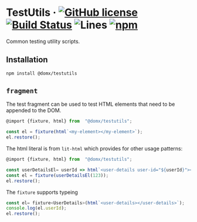 # TestUtils &middot; [![GitHub license](https://img.shields.io/badge/license-MIT-blue.svg)](https://www.mit.edu/~amini/LICENSE.md) [![Build Status](https://travis-ci.com/domxjs/domx.svg?branch=packages/TestUtils)](https://travis-ci.com/github/domxjs/domx) ![Lines](https://img.shields.io/badge/Coverage-100%25-brightgreen.svg) [![npm](https://img.shields.io/npm/v/@domx/testutils)](https://www.npmjs.com/package/@domx/testutils)


Common testing utility scripts.

## Installation
```sh
npm install @domx/testutils
```
## `fragment`
The test fragment can be used to test HTML elements that need to be appended to the DOM.
```js
@import {fixture, html} from  "@domx/testutils";

const el = fixture(html`<my-element></my-element>`);
el.restore();
```

The html literal is from `lit-html` which provides for other usage patterns:
```js
@import {fixture, html} from  "@domx/testutils";

const userDetailsEl= userId => html`<user-details user-id="${userId}"></user-details>`;
const el = fixture(userDetailsEl(123));
el.restore();
```

The `fixture` supports typeing
```js
const el= fixture<UserDetails>(html`<user-details></user-details>`);
console.log(el.userId);
el.restore();
```
